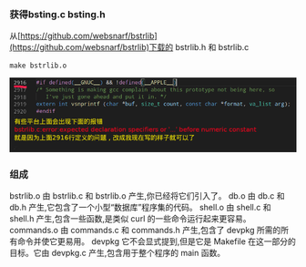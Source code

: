 ### 获得bsting.c bsting.h
从[https://github.com/websnarf/bstrlib](https://github.com/websnarf/bstrlib)下载的 bstrlib.h 和 bstrlib.c
```
make bstrlib.o
```
![bsting_error](bsting_error.png)

### 组成
bstrlib.o
    由 bstrlib.c 和 bstrlib.o 产生,你已经将它们引入了。
db.o
    由 db.c 和 db.h 产生,它包含了一个小型“数据库”程序集的代码。
shell.o
    由 shell.c 和 shell.h 产生,包含一些函数,是类似 curl 的一些命令运行起来更容易。
commands.o
    由 commands.c 和 commands.h 产生,包含了 devpkg 所需的所有命令并使它更易用。
devpkg
    它不会显式提到,但是它是 Makefile 在这一部分的目标。它由 devpkg.c 产生,包含用于整个程序的 main 函数。